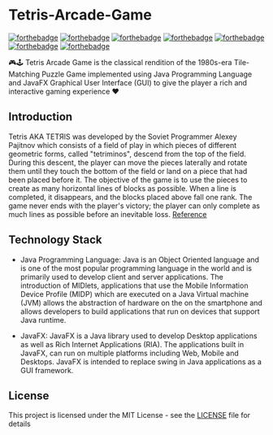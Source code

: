 # Tetris-Arcade-Game

[![forthebadge](https://forthebadge.com/images/badges/made-with-java.svg)](https://forthebadge.com)
[![forthebadge](https://forthebadge.com/images/badges/built-by-developers.svg)](https://forthebadge.com)
[![forthebadge](https://forthebadge.com/images/badges/reading-6th-grade-level.svg)](https://forthebadge.com)
[![forthebadge](https://forthebadge.com/images/badges/60-percent-of-the-time-works-every-time.svg)](https://forthebadge.com)
[![forthebadge](https://forthebadge.com/images/badges/ages-12.svg)](https://forthebadge.com)
[![forthebadge](https://forthebadge.com/images/badges/built-by-developers.svg)](https://forthebadge.com)
[![forthebadge](https://forthebadge.com/images/badges/built-with-resentment.svg)](https://forthebadge.com)

🎮🕹️ Tetris Arcade Game is the classical rendition of the 1980s-era Tile-Matching Puzzle Game implemented using Java Programming 
Language and JavaFX Graphical User Interface (GUI) to give the player a rich and interactive gaming experience ❤️

## Introduction 

Tetris AKA TETЯIS was developed by the Soviet Programmer Alexey Pajitnov which consists of a field of play in which pieces 
of different geometric forms, called "tetriminos", descend from the top of the field. During this descent, the player can move the 
pieces laterally and rotate them until they touch the bottom of the field or 
land on a piece that had been placed before it. The objective of the game is to use the pieces to create as many 
horizontal lines of blocks as possible. When a line is completed, 
it disappears, and the blocks placed above fall one rank. The game never ends with the player's victory; the player can only complete as much lines as possible before an 
inevitable loss. [Reference](https://en.wikipedia.org/wiki/Tetris)

## Technology Stack

- Java Programming Language: Java is an Object Oriented language and is one of the most popular programming language in the world and is primarily used to develop client and server applications. The introduction of MIDlets, applications that use the Mobile Information Device Profile (MIDP) which are executed on a Java Virtual machine (JVM) allows the abstraction of hardware on the on the smartphone and allows developers 
to build applications that run on devices that support Java runtime. 

- JavaFX: JavaFX is a Java library used to develop Desktop applications as well as Rich Internet Applications (RIA). The applications built in JavaFX, can run on multiple platforms including Web, Mobile and Desktops. JavaFX is intended to replace swing in Java applications as a GUI framework.

## License

This project is licensed under the MIT License - see the [LICENSE](https://github.com/HarshCasper/Tetris-Arcade-Game/blob/master/LICENSE) file for details
